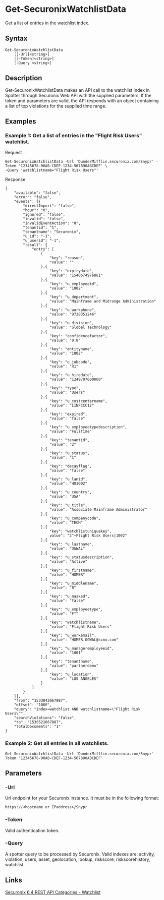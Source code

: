 # Get-SecuronixWatchlistData
Get a list of entries in the watchlist index.

## Syntax
```
Get-SecuronixWatchlistData
    [[-Url]<string>]
    [[-Token]<string>]
    [-Query <string>]
```

## Description
Get-SecuronixWatchlistData makes an API call to the watchlist index in Spotter through Securonix Web API with the supplied parameters. If the token and parameters are valid, the API responds with an object containing a list of top violations for the supplied time range.

## Examples

### Example 1: Get a list of entries in the "Flight Risk Users" watchlist.
Request
```
Get-SecuronixWatchlistData -Url 'DunderMifflin.securonix.com/Snypr' -Token '12345678-90AB-CDEF-1234-567890ABCDEF' \
-Query 'watchlistname="Flight Risk Users"'
```

Response
```
{ 
    "available": "false", 
    "error": "false", 
    "events": [{ 
        "directImport": "false", 
        "hour": "0", 
        "ignored": "false", 
        "invalid": "false", 
        "invalidEventAction": "0", 
        "tenantid": "1", 
        "tenantname": "Securonix", 
        "u_id": "-1", 
        "u_userid": "-1", 
        "result": {
            "entry": [ 
                {
                    "key": "reason",
                    "value": ""
                },{
                    "key": "expirydate",
                    "value": "1540674976881"
                },{
                    "key": "u_employeeid",
                    "value": "1002"
                },{
                    "key": "u_department", 
                    "value": "Mainframe and Midrange Administration" 
                },{
                    "key": "u_workphone",
                    "value": "9728351246"
                },{
                    "key": "u_division",
                    "value": "Global Technology"
                },{
                    "key": "confidencefactor",
                    "value": "0.0"
                },{
                    "key": "entityname",
                    "value": "1002"
                },{
                    "key": "u_jobcode",
                    "value": "R1"
                },{
                    "key": "u_hiredate",
                    "value": "1249707600000"
                },{
                    "key": "type",
                    "value": "Users"
                },{
                    "key": "u_costcentername",
                    "value": "IINFCCC12"
                },{
                    "key": "expired",
                    "value": "false"
                },{
                    "key": "u_employeetypedescription",
                    "value": "FullTime"
                },{
                    "key": "tenantid",
                    "value": "2"
                },{
                    "key": "u_status",
                    "value": "1"
                },{
                    "key": "decayflag",
                    "value": "false"
                },{
                    "key": "u_lanid",
                    "value": "HO1002"
                },{
                    "key": "u_country",
                    "value": "USA"
                },{
                    "key": "u_title",
                    "value": "Associate Mainframe Administrator"
                },{
                    "key": "u_companycode",
                    "value": "TECH"
                },{
                    "key": "watchlistuniquekey",
                    value": "2^~Flight Risk Users|1002"
                },{
                    "key": "u_lastname",
                    "value": "OGWAL"
                },{
                    "key": "u_statusdescription",
                    "value": "Active"
                },{
                    "key": "u_firstname",
                    "value": "HOMER"
                },{
                    "key": "u_middlename",
                    "value": "B"
                },{
                    "key": "u_masked",
                    "value": "false"
                },{
                    "key": "u_employeetype",
                    "value": "FT"
                },{
                    "key": "watchlistname",
                    "value": "Flight Risk Users"
                },{
                    "key": "u_workemail",
                    "value": "HOMER.OGWAL@scnx.com"
                },{
                    "key": "u_manageremployeeid",
                    "value": "1001"
                },{
                    "key": "tenantname",
                    "value": "partnerdemo"
                },{
                    "key": "u_location",
                    "value": "LOS ANGELES"
                }
            ]
        }
    }],
    "from": "1533842667887", 
    "offset": "1000", 
    "query": "index=watchlist AND watchlistname=\"Flight Risk Users\"", 
    "searchViolations": "false", 
    "to": "1536521067887", 
    "totalDocuments": "1" 
}
```

### Example 2: Get all entries in all watchlists.
```
Get-SecuronixWatchlistData -Url 'DunderMifflin.securonix.com/Snypr' -Token '12345678-90AB-CDEF-1234-567890ABCDEF'
```

## Parameters

### -Url
Url endpoint for your Securonix instance.
It must be in the following format:
```
https://<hostname or IPaddress>/Snypr
```
### -Token
Valid authentication token.

### -Query
A spotter query to be processed by Securonix. Valid indexes are: activity, violation, users, asset, geolocation, lookup, riskscore, riskscorehistory, watchlist.

## Links
[Securonix 6.4 REST API Categories - Watchlist](https://documentation.securonix.com/onlinedoc/Content/6.4%20Cloud/Content/SNYPR%206.4/6.4%20Guides/Web%20Services/6.4_REST%20API%20Categories.htm#Watchlist)